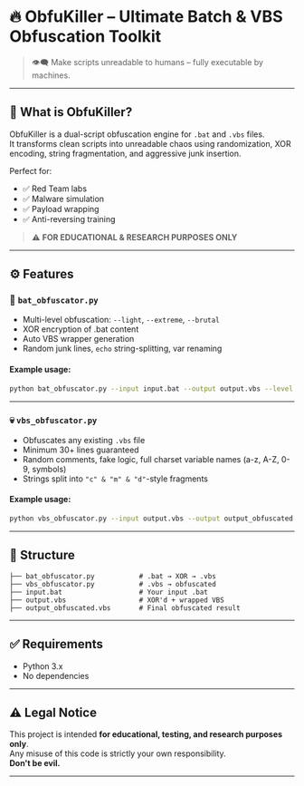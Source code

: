 
# 🔥 ObfuKiller – Ultimate Batch & VBS Obfuscation Toolkit

> 👁️‍🗨️ Make scripts unreadable to humans – fully executable by machines.

---

## 🎯 What is ObfuKiller?

ObfuKiller is a dual-script obfuscation engine for `.bat` and `.vbs` files.  
It transforms clean scripts into unreadable chaos using randomization, XOR encoding, string fragmentation, and aggressive junk insertion.

Perfect for:

- ✅ Red Team labs
- ✅ Malware simulation
- ✅ Payload wrapping
- ✅ Anti-reversing training

> ⚠️ **FOR EDUCATIONAL & RESEARCH PURPOSES ONLY**

---

## ⚙️ Features

### 🧠 `bat_obfuscator.py`

- Multi-level obfuscation: `--light`, `--extreme`, `--brutal`
- XOR encryption of .bat content
- Auto VBS wrapper generation
- Random junk lines, `echo` string-splitting, var renaming

#### Example usage:
```bash
python bat_obfuscator.py --input input.bat --output output.vbs --level brutal --key (your key)
```

---

### 💀 `vbs_obfuscator.py`

- Obfuscates any existing `.vbs` file
- Minimum 30+ lines guaranteed
- Random comments, fake logic, full charset variable names (a-z, A-Z, 0-9, symbols)
- Strings split into `"c" & "m" & "d"`-style fragments

#### Example usage:
```bash
python vbs_obfuscator.py --input output.vbs --output output_obfuscated.vbs
```

---

## 📁 Structure

```
├── bat_obfuscator.py           # .bat → XOR → .vbs
├── vbs_obfuscator.py           # .vbs → obfuscated
├── input.bat                   # Your input .bat
├── output.vbs                  # XOR'd + wrapped VBS
├── output_obfuscated.vbs       # Final obfuscated result
```

---

## ✅ Requirements

- Python 3.x
- No dependencies

---

## ⚠️ Legal Notice

This project is intended **for educational, testing, and research purposes only**.  
Any misuse of this code is strictly your own responsibility.  
**Don't be evil.**

---

